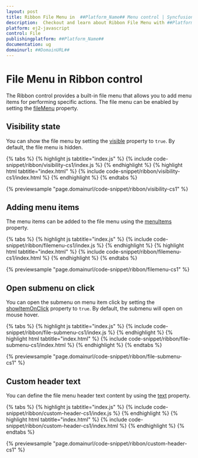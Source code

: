 ```yaml
---
layout: post
title: Ribbon File Menu in  ##Platform_Name## Menu control | Syncfusion
description:  Checkout and learn about Ribbon File Menu with ##Platform_Name## Menu control of Syncfusion Essential JS 2 and more details.
platform: ej2-javascript
control: File
publishingplatform: ##Platform_Name##
documentation: ug
domainurl: ##DomainURL##
---
```


# File Menu in Ribbon control

The Ribbon control provides a built-in file menu that allows you to add menu items for performing specific actions. The file menu can be enabled by setting the [fileMenu](https://ej2.syncfusion.com/javascript/documentation/api/ribbon#filemenu) property.

## Visibility state

You can show the file menu by setting the [visible](https://ej2.syncfusion.com/javascript/documentation/api/ribbon/fileMenuSettingsModel/#visible) property to `true`. By default, the file menu is hidden.

{% tabs %}
{% highlight js tabtitle="index.js" %}
{% include code-snippet/ribbon/visibility-cs1/index.js %}
{% endhighlight %}
{% highlight html tabtitle="index.html" %}
{% include code-snippet/ribbon/visibility-cs1/index.html %}
{% endhighlight %}
{% endtabs %}
          
{% previewsample "page.domainurl/code-snippet/ribbon/visibility-cs1" %}


## Adding menu items

The menu items can be added to the file menu using the [menuItems](https://ej2.syncfusion.com/javascript/documentation/api/ribbon/fileMenuSettingsModel/#menuitems) property.

{% tabs %}
{% highlight js tabtitle="index.js" %}
{% include code-snippet/ribbon/filemenu-cs1/index.js %}
{% endhighlight %}
{% highlight html tabtitle="index.html" %}
{% include code-snippet/ribbon/filemenu-cs1/index.html %}
{% endhighlight %}
{% endtabs %}
          
{% previewsample "page.domainurl/code-snippet/ribbon/filemenu-cs1" %}

## Open submenu on click

You can open the submenu on menu item click by setting the [showItemOnClick](https://ej2.syncfusion.com/javascript/documentation/api/ribbon/fileMenuSettingsModel/#showitemonclick) property to `true`. By default, the submenu will open on mouse hover.

{% tabs %}
{% highlight js tabtitle="index.js" %}
{% include code-snippet/ribbon/file-submenu-cs1/index.js %}
{% endhighlight %}
{% highlight html tabtitle="index.html" %}
{% include code-snippet/ribbon/file-submenu-cs1/index.html %}
{% endhighlight %}
{% endtabs %}
          
{% previewsample "page.domainurl/code-snippet/ribbon/file-submenu-cs1" %}

## Custom header text

You can define the file menu header text content by using the [text](https://ej2.syncfusion.com/javascript/documentation/api/ribbon/fileMenuSettingsModel/#text) property.

{% tabs %}
{% highlight js tabtitle="index.js" %}
{% include code-snippet/ribbon/custom-header-cs1/index.js %}
{% endhighlight %}
{% highlight html tabtitle="index.html" %}
{% include code-snippet/ribbon/custom-header-cs1/index.html %}
{% endhighlight %}
{% endtabs %}
          
{% previewsample "page.domainurl/code-snippet/ribbon/custom-header-cs1" %}
